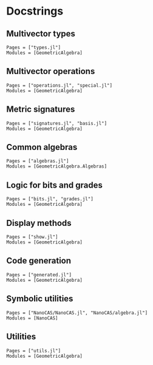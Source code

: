 # Docstrings

## Multivector types

```@autodocs
Pages = ["types.jl"]
Modules = [GeometricAlgebra]
```

## Multivector operations

```@autodocs
Pages = ["operations.jl", "special.jl"]
Modules = [GeometricAlgebra]
```

## Metric signatures

```@autodocs
Pages = ["signatures.jl", "basis.jl"]
Modules = [GeometricAlgebra]
```

## Common algebras

```@autodocs
Pages = ["algebras.jl"]
Modules = [GeometricAlgebra.Algebras]
```

## Logic for bits and grades

```@autodocs
Pages = ["bits.jl", "grades.jl"]
Modules = [GeometricAlgebra]
```
## Display methods

```@autodocs
Pages = ["show.jl"]
Modules = [GeometricAlgebra]
```

## Code generation

```@autodocs
Pages = ["generated.jl"]
Modules = [GeometricAlgebra]
```

## Symbolic utilities

```@autodocs
Pages = ["NanoCAS/NanoCAS.jl", "NanoCAS/algebra.jl"]
Modules = [NanoCAS]
```

## Utilities

```@autodocs
Pages = ["utils.jl"]
Modules = [GeometricAlgebra]
```